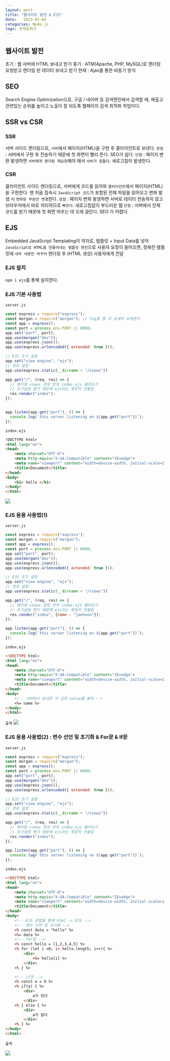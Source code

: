 ```yaml
---
layout: post
title: "웹사이트 발전 & EJS"
date:   2023-05-04
categories: Node.js
tags: 프레임워크
---
```


## 웹사이트 발전
초기 : 웹 서버에 HTML 보내고 받기
중기 : ATM(Apache, PHP, MySQL)로 랜더링 요청받고 랜더링 된 데이터 보내고 받기
현재 : Ajax를 통한 비동기 방식

## SEO
Search Engine Optimization으로, 구글 / 네이버 등 검색엔진에서 검색할 때, 매출고 관련있는 순위를 높이고 노출이 잘 되도록 웹페이지 검색 최적화 작업이다.

## SSR vs CSR
### SSR
서버 사이드 랜더링으로, `서버`에서 페이지(HTML)을 구현 후 클라이언트로 보낸다.
`장점` : 서버에서 구현 후 전송하기 때문에 첫 화면이 빨리 뜬다. SEO가 쉽다.
`단점` : 페이지 변환 발생하면 `서버에게 랜더링 재요청`해야 해서 `서버가 힘들다`. 새로고침이 발생한다.

### CSR
클라이언트 사이드 랜더링으로, 서버에게 코드를 읽어와 `클라이언트`에서 페이지(HTML)을 구현한다. 맨 처음 접속시 `JavaScript 코드`가 포함된 전체 파일을 읽어오고 변화 발생 시 `변화된 부분만 변경`한다.
`장점` : 페이지 변화 발생하면 서버로 데이터 전송하지 않고 브라우저에서 바로 처리하므로 `빠르다`. 새로고침없이 부드러운 웹
`단점` : 서버에서 전체 코드를 받기 때문에 첫 화면 띄우는 데 오래 걸린다. SEO 가 어렵다.

## EJS
Embedded JavaScript Templating이 약자로, 템플릿 + Input Data를 넣어 `JavaScript로 HTML을 만들어내는 템플릿 엔진`으로 사용자 요청이 들어오면, 정해진 템플릿에 `내부 내용만 바꾸어` 렌더링 후 (HTML 생성) 사용자에게 전달

### EJS 설치
`npm i ejs`를 통해 설치한다.

### EJS 기본 사용법
`server.js`
```js
const express = require("express");
const morgan = require("morgan"); // log를 좀 더 상세히 보여준다.
const app = express();
const port = process.env.PORT || 8080;
app.set("port", port);
app.use(morgan("dev"));
app.use(express.json());
app.use(express.urlencoded({ extended: true }));

// EJS 초기 설정
app.set("view engine", "ejs");
// 경로 설정
app.use(express.static(__dirname + "/views"))

app.get("/", (req, res) => {
  // 렌더링 views 경로 안의 index.ejs 불러오기
  // 초기설정 했기 때문에 ejs라는 확장자 안붙임
  res.render("index");
});


app.listen(app.get("port"), () => {
  console.log(`this server listening on ${app.get("port")}`);
});
```
`index.ejs`
```html
!DOCTYPE html>
<html lang="en">
<head>
    <meta charset="UTF-8">
    <meta http-equiv="X-UA-Compatible" content="IE=edge">
    <meta name="viewport" content="width=device-width, initial-scale=1.0">
    <title>Document</title>
</head>
<body>
    <h1> hello </h1>
</body>
</html>
```
![](https://velog.velcdn.com/images/dev-hoon/post/e7b29370-0807-43a7-87bc-11a05b4caa07/image.png)

### EJS 응용 사용법(1)
`server.js`
```js
const express = require("express");
const morgan = require("morgan");
const app = express();
const port = process.env.PORT || 8080;
app.set("port", port);
app.use(morgan("dev"));
app.use(express.json());
app.use(express.urlencoded({ extended: true }));

// EJS 초기 설정
app.set("view engine", "ejs");
// 경로 설정
app.use(express.static(__dirname + "/views"))

app.get("/", (req, res) => {
  // 렌더링 views 경로 안의 index.ejs 불러오기
  // 초기설정 했기 때문에 ejs라는 확장자 안붙임
  res.render("index", {name : "jaehoon"});
});

app.listen(app.get("port"), () => {
  console.log(`this server listening on ${app.get("port")}`);
});
```
`index.ejs`
```html
<!DOCTYPE html>
<html lang="en">
<head>
    <meta charset="UTF-8">
    <meta http-equiv="X-UA-Compatible" content="IE=edge">
    <meta name="viewport" content="width=device-width, initial-scale=1.0">
    <title>Document</title>
</head>
<body>
    <!-- 서버에서 보내준 키 값의 value를 출력 -->
    <%= name %>  
</body>
</html>
```
`출력`
![](https://velog.velcdn.com/images/dev-hoon/post/02e7fc82-9555-494b-9911-992d5844ce6f/image.png)
### EJS 응용 사용법(2) : 변수 선언 및 초기화 & For문 & If문
`server.js`
```js
const express = require("express");
const morgan = require("morgan");
const app = express();
const port = process.env.PORT || 8080;
app.set("port", port);
app.use(morgan("dev"));
app.use(express.json());
app.use(express.urlencoded({ extended: true }));

// EJS 초기 설정
app.set("view engine", "ejs");
// 경로 설정
app.use(express.static(__dirname + "/views"))

app.get("/", (req, res) => {
  // 렌더링 views 경로 안의 index.ejs 불러오기
  // 초기설정 했기 때문에 ejs라는 확장자 안붙임
  res.render("index");
});

app.listen(app.get("port"), () => {
  console.log(`this server listening on ${app.get("port")}`);
});
```
`index.ejs`
```html
<!DOCTYPE html>
<html lang="en">
<head>
    <meta charset="UTF-8">
    <meta http-equiv="X-UA-Compatible" content="IE=edge">
    <meta name="viewport" content="width=device-width, initial-scale=1.0">
    <title>Document</title>
</head>
<body>
    <!-- EJS 문법을 통해 html -> EJS -->
    <!-- 변수 선언 및 초기화 -->
    <% const data = "hello" %>
    <%= data %>
    <!-- for문 -->
    <% const hello = [1,2,3,4,5] %>
    <% for (let i =0; i< hello.length; i++){ %>
        <div>
            <%= hello[i] %>
        </div>
    <% } %>

    <!-- if문 -->
    <% const a = 0 %>
    <% if(a) { %>
        <div>
            a가 있다
        </div>
    <% } else { %>
        <div>
            a가 없다
        </div>
    <% } %> 
</body>
</html>
```
`출력`

![](https://velog.velcdn.com/images/dev-hoon/post/121dff6a-7f71-4dd3-addf-508c7a4fdec0/image.png)
